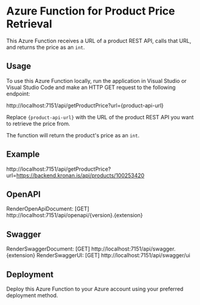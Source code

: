 # Azure Function for Product Price Retrieval

This Azure Function receives a URL of a product REST API, calls that URL, and returns the price as an `int`.

## Usage

To use this Azure Function locally, run the application in Visual Studio or Visual Studio Code and make an HTTP GET request to the following endpoint:

http://localhost:7151/api/getProductPrice?url={product-api-url}


Replace `{product-api-url}` with the URL of the product REST API you want to retrieve the price from.

The function will return the product's price as an `int`.

## Example

http://localhost:7151/api/getProductPrice?url=https://backend.kronan.is/api/products/100253420

## OpenAPI 

RenderOpenApiDocument: [GET] http://localhost:7151/api/openapi/{version}.{extension}

## Swagger

RenderSwaggerDocument: [GET] http://localhost:7151/api/swagger.{extension}
RenderSwaggerUI: [GET] http://localhost:7151/api/swagger/ui

## Deployment

Deploy this Azure Function to your Azure account using your preferred deployment method.

